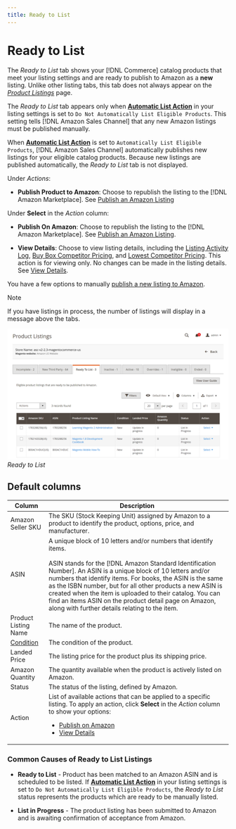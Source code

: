 ```yaml
---
title: Ready to List
---
```


# Ready to List

The _Ready to List_ tab shows your [!DNL Commerce] catalog products that meet your listing settings and are ready to publish to Amazon as a **new** listing. Unlike other listing tabs, this tab does not always appear on the [_Product Listings_](./managing-product-listings.md) page.

The _Ready to List_ tab appears only when [**Automatic List Action**](./product-listing-actions.md) in your listing settings is set to `Do Not Automatically List Eligible Products`. This setting tells [!DNL Amazon Sales Channel] that any new Amazon listings must be published manually.

When [**Automatic List Action**](./product-listing-actions.md) is set to `Automatically List Eligible Products`, [!DNL Amazon Sales Channel] automatically publishes new listings for your eligible catalog products. Because new listings are published automatically, the _Ready to List_ tab is not displayed.

Under _Actions_:

- **Publish Product to Amazon**: Choose to republish the listing to the [!DNL Amazon Marketplace]. See [Publish an Amazon Listing](./publish-listings-manually.md)

Under **Select** in the _Action_ column:

- **Publish On Amazon**: Choose to republish the listing to the [!DNL Amazon Marketplace]. See [Publish an Amazon Listing](./publish-listings-manually.md).

- **View Details**: Choose to view listing details, including the [Listing Activity Log](./product-listing-details.md#listing-activity-log), [Buy Box Competitor Pricing](./product-listing-details.md#buy-box-competitor-pricing), and [Lowest Competitor Pricing](./product-listing-details.md#lowest-competitor-pricing). This action is for viewing only. No changes can be made in the listing details. See [View Details](./product-listing-details.md).

You have a few options to manually [publish a new listing to Amazon](./publish-listings-manually.md).

>[!NOTE]
>If you have listings in process, the number of listings will display in a message above the tabs.

![](assets/amazon-ready-to-list.png)
_Ready to List_

## Default columns

|Column|Description|
|---|---|
|Amazon Seller SKU|The SKU (Stock Keeping Unit) assigned by Amazon to a product to identify the product, options, price, and manufacturer.|
|ASIN|A unique block of 10 letters and/or numbers that identify items.<br><br>ASIN stands for the [!DNL Amazon Standard Identification Number]. An ASIN is a unique block of 10 letters and/or numbers that identify items. For books, the ASIN is the same as the ISBN number, but for all other products a new ASIN is created when the item is uploaded to their catalog. You can find an items ASIN on the product detail page on Amazon, along with further details relating to the item.|
|Product Listing Name|The name of the product.|
|[Condition](./product-listing-condition.md)|The condition of the product.|
|Landed Price|The listing price for the product plus its shipping price.|
|Amazon Quantity|The quantity available when the product is actively listed on Amazon.|
|Status|The status of the listing, defined by Amazon.|
|Action|List of available actions that can be applied to a specific listing. To apply an action, click **Select** in the _Action_ column to show your options:<ul><li>[Publish on Amazon](./publish-listings-manually.md)</li><li>[View Details](./product-listing-details.md)</li></ul>|

### Common Causes of Ready to List Listings

- **Ready to List** - Product has been matched to an Amazon ASIN and is scheduled to be listed. If [**Automatic List Action**](./product-listing-actions.md) in your listing settings is set to `Do Not Automatically List Eligible Products`, the _Ready to List_ status represents the products which are ready to be manually listed.

- **List in Progress** - The product listing has been submitted to Amazon and is awaiting confirmation of acceptance from Amazon.
